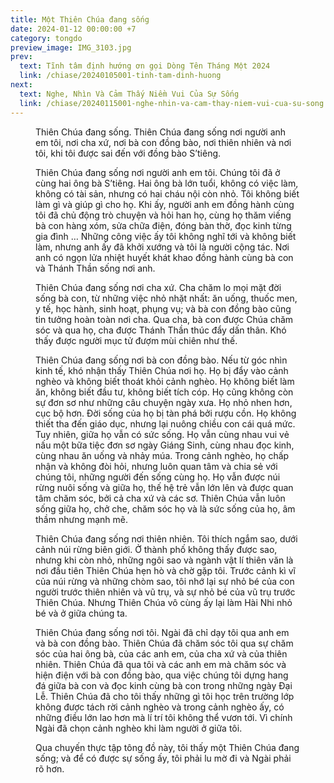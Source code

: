 ```yaml
---
title: Một Thiên Chúa đang sống
date: 2024-01-12 00:00:00 +7
category: tongdo
preview_image: IMG_3103.jpg
prev:
  text: Tĩnh tâm định hướng ơn gọi Dòng Tên Tháng Một 2024
  link: /chiase/20240105001-tinh-tam-dinh-huong
next:
  text: Nghe, Nhìn Và Cảm Thấy Niềm Vui Của Sự Sống
  link: /chiase/20240115001-nghe-nhin-va-cam-thay-niem-vui-cua-su-song
---
```


<script setup>
import haidong from '/images/chiase/IMG_3103.jpg?w=900';
</script>

<Figure 
    :src=haidong
    caption="Chúa Giê-su Hài Đồng và trẻ em"
/>

Thiên Chúa đang sống. Thiên Chúa đang sống nơi người anh em tôi, nơi cha xứ, nơi bà con đồng bào, nơi thiên nhiên và nơi tôi, khi tôi được sai đến với đồng bào S’tiêng.

Thiên Chúa đang sống nơi người anh em tôi. Chúng tôi đã ở cùng hai ông bà S’tiêng. Hai ông bà lớn tuổi, không có việc làm, không có tài sản, nhưng có hai cháu nội còn nhỏ. Tôi không biết làm gì và giúp gì cho họ. Khi ấy, người anh em đồng hành cùng tôi đã chủ động trò chuyện và hỏi han họ, cùng họ thăm viếng bà con hàng xóm, sửa chữa điện, đóng bàn thờ, đọc kinh từng gia đình … Những công việc ấy tôi không nghĩ tới và không biết làm, nhưng anh ấy đã khởi xướng và tôi là người cộng tác. Nơi anh có ngọn lửa nhiệt huyết khát khao đồng hành cùng bà con và Thánh Thần sống nơi anh.

Thiên Chúa đang sống nơi cha xứ. Cha chăm lo mọi mặt đời sống bà con, từ những việc nhỏ nhặt nhất: ăn uống, thuốc men, y tế, học hành, sinh hoạt, phụng vụ; và bà con đồng bào cũng tin tưởng hoàn toàn nơi cha. Qua cha, bà con được Chúa chăm sóc và qua họ, cha được Thánh Thần thúc đẩy dấn thân. Khó thấy được người mục tử đượm mùi chiên như thế.

Thiên Chúa đang sống nơi bà con đồng bào. Nếu từ góc nhìn kinh tế, khó nhận thấy Thiên Chúa nơi họ. Họ bị đẩy vào cảnh nghèo và không biết thoát khỏi cảnh nghèo. Họ không biết làm ăn, không biết đầu tư, không biết tích cóp. Họ cũng không còn sự đơn sơ như những câu chuyện ngày xưa. Họ nhỏ nhen hơn, cục bộ hơn. Đời sống của họ bị tàn phá bởi rượu cồn. Họ không thiết tha đến giáo dục, nhưng lại nuông chiều con cái quá mức. Tuy nhiên, giữa họ vẫn có sức sống. Họ vẫn cùng nhau vui vẻ nấu một bữa tiệc đơn sơ ngày Giáng Sinh, cùng nhau đọc kinh, cùng nhau ăn uống và nhảy múa. Trong cảnh nghèo, họ chấp nhận và không đòi hỏi, nhưng luôn quan tâm và chia sẻ với chúng tôi, những người đến sống cùng họ. Họ vẫn được núi rừng nuôi sống và giữa họ, thế hệ trẻ vẫn lớn lên và được quan tâm chăm sóc, bởi cả cha xứ và các sơ. Thiên Chúa vẫn luôn sống giữa họ, chở che, chăm sóc họ và là sức sống của họ, âm thầm nhưng mạnh mẽ.

Thiên Chúa đang sống nơi thiên nhiên. Tôi thích ngắm sao, dưới cảnh núi rừng biên giới. Ở thành phố không thấy được sao, nhưng khi còn nhỏ, những ngôi sao và ngành vật lí thiên văn là nơi đầu tiên Thiên Chúa hẹn hò và chờ gặp tôi. Trước cảnh kì vĩ của núi rừng và những chòm sao, tôi nhớ lại sự nhỏ bé của con người trước thiên nhiên và vũ trụ, và sự nhỏ bé của vũ trụ trước Thiên Chúa. Nhưng Thiên Chúa vô cùng ấy lại làm Hài Nhi nhỏ bé và ở giữa chúng ta.

Thiên Chúa đang sống nơi tôi. Ngài đã chỉ dạy tôi qua anh em và bà con đồng bào. Thiên Chúa đã chăm sóc tôi qua sự chăm sóc của hai ông bà, của các anh em, của cha xứ và của thiên nhiên. Thiên Chúa đã qua tôi và các anh em mà chăm sóc và hiện điện với bà con đồng bào, qua việc chúng tôi dựng hang đá giữa bà con và đọc kinh cùng bà con trong những ngày Đại Lễ. Thiên Chúa đã cho tôi thấy những gì tôi học trên trường lớp không được tách rời cảnh nghèo và trong cảnh nghèo ấy, có những điều lớn lao hơn mà lí trí tôi không thể vươn tới. Vì chính Ngài đã chọn cảnh nghèo khi làm người ở giữa tôi.

Qua chuyến thực tập tông đồ này, tôi thấy một Thiên Chúa đang sống; và để có được sự sống ấy, tôi phải lu mờ đi và Ngài phải rõ hơn.